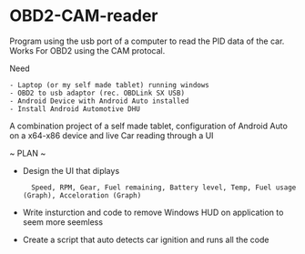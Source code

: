 # OBD2-CAM-reader
Program using the usb port of a computer to read the PID data of the car. Works For OBD2 using the CAM protocal. 

Need

	- Laptop (or my self made tablet) running windows
	- OBD2 to usb adaptor (rec. OBDLink SX USB) 
	- Android Device with Android Auto installed
 	- Install Android Automotive DHU 

A combination project of a self made tablet, configuration of Android Auto on a x64-x86 device and live Car reading through a UI

 ~ PLAN ~
- Design the UI that diplays
  
  		Speed, RPM, Gear, Fuel remaining, Battery level, Temp, Fuel usage (Graph), Acceloration (Graph)
- Write insturction and code to remove Windows HUD on application to seem more seemless
- Create a script that auto detects car ignition and runs all the code
    
